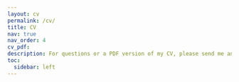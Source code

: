 ```yaml
---
layout: cv
permalink: /cv/
title: CV
nav: true
nav_order: 4
cv_pdf: 
description: For questions or a PDF version of my CV, please send me an email.
toc:
  sidebar: left
---
```

